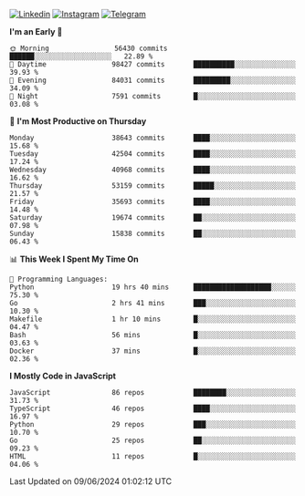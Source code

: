 [![Linkedin](https://img.shields.io/badge/-Archie-blue?style=flat-square&labelColor=gray&logo=Linkedin&logoColor=white&link=https://www.linkedin.com/in/archisdi)](https://www.linkedin.com/in/archisdi)
[![Instagram](https://img.shields.io/badge/-@archisdi-orange?style=flat-square&labelColor=gray&logo=Instagram&logoColor=white&link=https://www.instagram.com/archisdi)](https://www.instagram.com/archisdi)
[![Telegram](https://img.shields.io/badge/-aai-informational?style=flat-square&labelColor=gray&logo=telegram&logoColor=white&link=https://t.me/archisdi)](https://t.me/archisdi)

<!--START_SECTION:waka-->
**I'm an Early 🐤** 

```text
🌞 Morning                56430 commits       ██████░░░░░░░░░░░░░░░░░░░   22.89 % 
🌆 Daytime                98427 commits       ██████████░░░░░░░░░░░░░░░   39.93 % 
🌃 Evening                84031 commits       █████████░░░░░░░░░░░░░░░░   34.09 % 
🌙 Night                  7591 commits        █░░░░░░░░░░░░░░░░░░░░░░░░   03.08 % 
```
📅 **I'm Most Productive on Thursday** 

```text
Monday                   38643 commits       ████░░░░░░░░░░░░░░░░░░░░░   15.68 % 
Tuesday                  42504 commits       ████░░░░░░░░░░░░░░░░░░░░░   17.24 % 
Wednesday                40968 commits       ████░░░░░░░░░░░░░░░░░░░░░   16.62 % 
Thursday                 53159 commits       █████░░░░░░░░░░░░░░░░░░░░   21.57 % 
Friday                   35693 commits       ████░░░░░░░░░░░░░░░░░░░░░   14.48 % 
Saturday                 19674 commits       ██░░░░░░░░░░░░░░░░░░░░░░░   07.98 % 
Sunday                   15838 commits       ██░░░░░░░░░░░░░░░░░░░░░░░   06.43 % 
```


📊 **This Week I Spent My Time On** 

```text
💬 Programming Languages: 
Python                   19 hrs 40 mins      ███████████████████░░░░░░   75.30 % 
Go                       2 hrs 41 mins       ███░░░░░░░░░░░░░░░░░░░░░░   10.30 % 
Makefile                 1 hr 10 mins        █░░░░░░░░░░░░░░░░░░░░░░░░   04.47 % 
Bash                     56 mins             █░░░░░░░░░░░░░░░░░░░░░░░░   03.63 % 
Docker                   37 mins             █░░░░░░░░░░░░░░░░░░░░░░░░   02.36 % 
```

**I Mostly Code in JavaScript** 

```text
JavaScript               86 repos            ████████░░░░░░░░░░░░░░░░░   31.73 % 
TypeScript               46 repos            ████░░░░░░░░░░░░░░░░░░░░░   16.97 % 
Python                   29 repos            ███░░░░░░░░░░░░░░░░░░░░░░   10.70 % 
Go                       25 repos            ██░░░░░░░░░░░░░░░░░░░░░░░   09.23 % 
HTML                     11 repos            █░░░░░░░░░░░░░░░░░░░░░░░░   04.06 % 
```




 Last Updated on 09/06/2024 01:02:12 UTC
<!--END_SECTION:waka-->